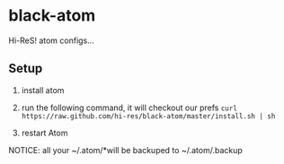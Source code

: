black-atom
==========

Hi-ReS! atom configs...

## Setup

1. install atom

2. run the following command, it will checkout our prefs ````curl https://raw.github.com/hi-res/black-atom/master/install.sh | sh````

3. restart Atom


NOTICE: all your ~/.atom/*will be backuped to ~/.atom/.backup
